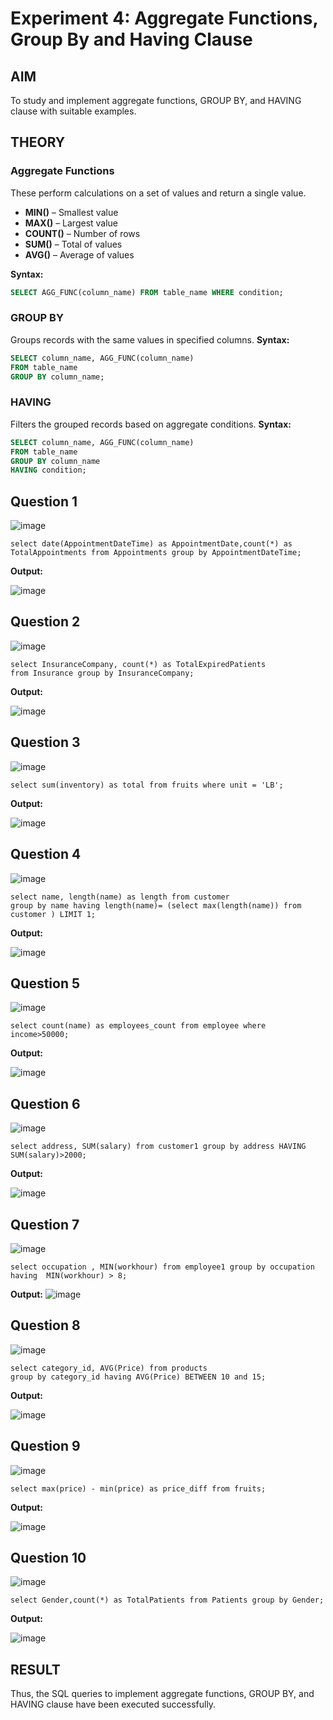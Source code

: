 # Experiment 4: Aggregate Functions, Group By and Having Clause

## AIM
To study and implement aggregate functions, GROUP BY, and HAVING clause with suitable examples.

## THEORY

### Aggregate Functions
These perform calculations on a set of values and return a single value.

- **MIN()** – Smallest value  
- **MAX()** – Largest value  
- **COUNT()** – Number of rows  
- **SUM()** – Total of values  
- **AVG()** – Average of values

**Syntax:**
```sql
SELECT AGG_FUNC(column_name) FROM table_name WHERE condition;
```
### GROUP BY
Groups records with the same values in specified columns.
**Syntax:**
```sql
SELECT column_name, AGG_FUNC(column_name)
FROM table_name
GROUP BY column_name;
```
### HAVING
Filters the grouped records based on aggregate conditions.
**Syntax:**
```sql
SELECT column_name, AGG_FUNC(column_name)
FROM table_name
GROUP BY column_name
HAVING condition;
```

**Question 1**
--
![image](https://github.com/user-attachments/assets/89c3d41b-36fe-454f-b6b7-e5c5aa3f5599)


```
select date(AppointmentDateTime) as AppointmentDate,count(*) as
TotalAppointments from Appointments group by AppointmentDateTime;
```

**Output:**

![image](https://github.com/user-attachments/assets/bbf259b5-9906-4a4e-99f2-2cd738d6d31c)


**Question 2**
---
![image](https://github.com/user-attachments/assets/d6a66be1-30eb-48c8-b389-b452792b33e0)

```
select InsuranceCompany, count(*) as TotalExpiredPatients
from Insurance group by InsuranceCompany;
```

**Output:**

![image](https://github.com/user-attachments/assets/084492e0-3ad7-4a0b-ae14-3c882b904aab)


**Question 3**
---
![image](https://github.com/user-attachments/assets/35456eaf-2d6d-4c05-902c-b5ae8cf09799)


```
select sum(inventory) as total from fruits where unit = 'LB';
```

**Output:**

![image](https://github.com/user-attachments/assets/8d538ed7-98f7-4c04-b1ba-ff2e797589df)


**Question 4**
---
![image](https://github.com/user-attachments/assets/12c477ab-0a43-4614-90da-30cc8739e9c2)


```
select name, length(name) as length from customer 
group by name having length(name)= (select max(length(name)) from customer ) LIMIT 1;
```

**Output:**

![image](https://github.com/user-attachments/assets/0abe5f4a-15fc-4550-880f-53ff01b9e2ef)


**Question 5**
---
![image](https://github.com/user-attachments/assets/883691fa-c822-4d5d-bbb8-ffc37d36c8f6)


```
select count(name) as employees_count from employee where income>50000;
```

**Output:**

![image](https://github.com/user-attachments/assets/aaa9432e-ea40-4779-8a37-29f7f7975cfb)

**Question 6**
---
![image](https://github.com/user-attachments/assets/58a01113-f185-4baa-ab58-3842027c24ea)

```
select address, SUM(salary) from customer1 group by address HAVING SUM(salary)>2000;
```

**Output:**

![image](https://github.com/user-attachments/assets/2c895f12-a969-4fa0-b8cc-c7b6963fd87b)


**Question 7**
---
![image](https://github.com/user-attachments/assets/e6727e29-7fc9-4e57-a5f8-e36d65e56993)

```
select occupation , MIN(workhour) from employee1 group by occupation having  MIN(workhour) > 8;
```

**Output:**
![image](https://github.com/user-attachments/assets/7ca9889a-4a14-43d1-97cd-e105ba84ec75)


**Question 8**
---
![image](https://github.com/user-attachments/assets/7f7d3e72-99ed-48f8-af74-0b73a5b4790b)


```
select category_id, AVG(Price) from products
group by category_id having AVG(Price) BETWEEN 10 and 15;
```

**Output:**

![image](https://github.com/user-attachments/assets/abde0b0f-1c11-439c-9433-52a390986a37)


**Question 9**
---
![image](https://github.com/user-attachments/assets/89a55507-b9d9-4453-923f-9f96caf00984)


```
select max(price) - min(price) as price_diff from fruits; 
```

**Output:**

![image](https://github.com/user-attachments/assets/15a7f196-f5be-409c-b0fd-309f1ffa747b)


**Question 10**
---
![image](https://github.com/user-attachments/assets/6aef6dba-6b54-4ff7-aeac-196c485bbb06)

```
select Gender,count(*) as TotalPatients from Patients group by Gender;
```

**Output:**

![image](https://github.com/user-attachments/assets/a52dd1a7-796e-4de1-b263-b1a0eece00d7)


## RESULT
Thus, the SQL queries to implement aggregate functions, GROUP BY, and HAVING clause have been executed successfully.
